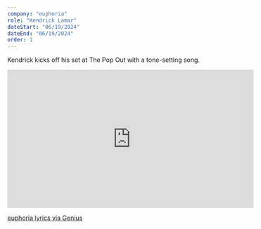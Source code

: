 ```yaml
---
company: "euphoria"
role: "Kendrick Lamar"
dateStart: "06/19/2024"
dateEnd: "06/19/2024"
order: 1
---
```


Kendrick kicks off his set at The Pop Out with a tone-setting song.

<iframe width="560" height="315" src="https://www.youtube-nocookie.com/embed/20MvYqG06HA?si=s_JZYN8fUmKzHHFV" title="YouTube video player" loading="lazy" frameborder="0" allow="accelerometer; autoplay; clipboard-write; encrypted-media; gyroscope; picture-in-picture; web-share" referrerpolicy="strict-origin-when-cross-origin" allowfullscreen></iframe>

[euphoria lyrics via Genius](https://genius.com/Kendrick-lamar-euphoria-lyrics)